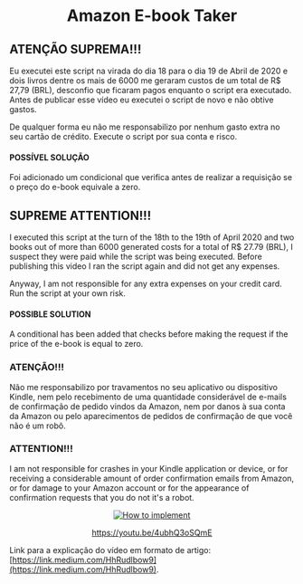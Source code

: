 <h1 align="center">Amazon E-book Taker</h1>

## ATENÇÃO SUPREMA!!!

Eu executei este script na virada do dia 18 para o dia 19 de Abril de 2020 e dois livros dentre os mais de 6000 me geraram custos de um total de R$ 27,79 (BRL), desconfio que ficaram pagos enquanto o script era executado. Antes de publicar esse vídeo eu executei o script de novo e não obtive gastos.

De qualquer forma eu não me responsabilizo por nenhum gasto extra no seu cartão de crédito. Execute o script por sua conta e risco.

#### POSSÍVEL SOLUÇÃO

Foi adicionado um condicional que verifica antes de realizar a requisição se o preço do e-book equivale a zero.

## SUPREME ATTENTION!!!

I executed this script at the turn of the 18th to the 19th of April 2020 and two books out of more than 6000 generated costs for a total of R$ 27.79 (BRL), I suspect they were paid while the script was being executed. Before publishing this video I ran the script again and did not get any expenses.

Anyway, I am not responsible for any extra expenses on your credit card. Run the script at your own risk.

#### POSSIBLE SOLUTION

A conditional has been added that checks before making the request if the price of the e-book is equal to zero.

### ATENÇÃO!!!

Não me responsabilizo por travamentos no seu aplicativo ou dispositivo Kindle, nem pelo recebimento de uma quantidade considerável de e-mails de confirmação de pedido vindos da Amazon, nem por danos à sua conta da Amazon ou pelo aparecimentos de pedidos de confirmação de que você não é um robô.

### ATTENTION!!!

I am not responsible for crashes in your Kindle application or device, or for receiving a considerable amount of order confirmation emails from Amazon, or for damage to your Amazon account or for the appearance of confirmation requests that you do not it's a robot.


<p align="center">
  <a href="https://youtu.be/4ubhQ3oSQmE">
    <img src="http://img.youtube.com/vi/4ubhQ3oSQmE/0.jpg" alt="How to implement" />
  </a>
</p>
<p align="center"><a href="https://youtu.be/4ubhQ3oSQmE">https://youtu.be/4ubhQ3oSQmE</a></p>

Link para a explicação do vídeo em formato de artigo: [https://link.medium.com/HhRudlbow9](https://link.medium.com/HhRudlbow9).
